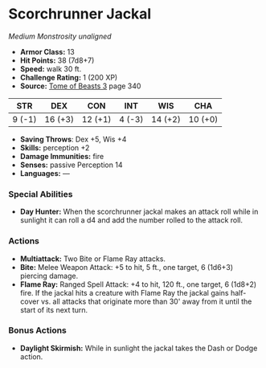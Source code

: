 # Scorchrunner Jackal

*Medium* *Monstrosity* *unaligned*

- **Armor Class:** 13
- **Hit Points:** 38 (7d8+7)
- **Speed:** walk 30 ft.
- **Challenge Rating:** 1 (200 XP)
- **Source:** [Tome of Beasts 3](https://koboldpress.com/kpstore/product/tome-of-beasts-3-for-5th-edition/) page 340

| STR | DEX | CON | INT | WIS | CHA |
| --- | --- | --- | --- | --- | --- |
| 9 (-1) | 16 (+3) | 12 (+1) | 4 (-3) | 14 (+2) | 10 (+0) |

- **Saving Throws**: Dex +5, Wis +4
- **Skills:** perception +2
- **Damage Immunities:** fire
- **Senses:** passive Perception 14
- **Languages:** —
### Special Abilities
- **Day Hunter:** When the scorchrunner jackal makes an attack roll while in sunlight it can roll a d4 and add the number rolled to the attack roll.
### Actions
- **Multiattack:** Two Bite or Flame Ray attacks.
- **Bite:** Melee Weapon Attack: +5 to hit, 5 ft., one target, 6 (1d6+3) piercing damage.
- **Flame Ray:** Ranged Spell Attack: +4 to hit, 120 ft., one target, 6 (1d8+2) fire. If the jackal hits a creature with Flame Ray the jackal gains half-cover vs. all attacks that originate more than 30' away from it until the start of its next turn.
### Bonus Actions
- **Daylight Skirmish:** While in sunlight the jackal takes the Dash or Dodge action.


